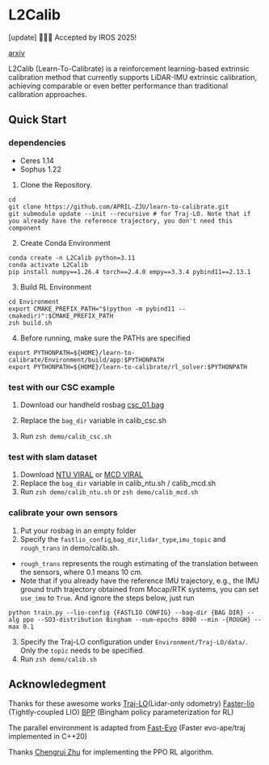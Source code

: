 # L2Calib
[update] 🎉🎉🎉 Accepted by IROS 2025!

[arxiv](https://arxiv.org/abs/2508.06330)

L2Calib (Learn-To-Calibrate) is a reinforcement learning-based extrinsic calibration method that currently supports LiDAR-IMU extrinsic calibration, achieving comparable or even better performance than traditional calibration approaches.

## Quick Start

### dependencies

- Ceres 1.14
- Sophus 1.22

1. Clone the Repository. 
```
cd
git clone https://github.com/APRIL-ZJU/learn-to-calibrate.git
git submodule update --init --recursive # for Traj-LO. Note that if you already have the reference trajectory, you don't need this component
```
2. Create Conda Environment
```
conda create -n L2Calib python=3.11
conda activate L2Calib
pip install numpy==1.26.4 torch==2.4.0 empy==3.3.4 pybind11==2.13.1
```
3. Build RL Environment
```
cd Environment
export CMAKE_PREFIX_PATH="$(python -m pybind11 --cmakedir)":$CMAKE_PREFIX_PATH
zsh build.sh
```
4. Before running, make sure the PATHs are specified

```
export PYTHONPATH=${HOME}/learn-to-calibrate/Environment/build/app:$PYTHONPATH
export PYTHONPATH=${HOME}/learn-to-calibrate/rl_solver:$PYTHONPATH
```

### test with our CSC example

1. Download our handheld rosbag [csc_01.bag](https://drive.google.com/file/d/1SMLkH2v-LdzJiV-x1GwTtzav8InIb5PN/view?usp=drive_link)

2. Replace the ```bag_dir``` variable in calib_csc.sh
3. Run ```zsh demo/calib_csc.sh```

### test with slam dataset

1. Download [NTU VIRAL](https://ntu-aris.github.io/ntu_viral_dataset/) or [MCD VIRAL](https://mcdviral.github.io/Download.html)
2. Replace the ```bag_dir``` variable in calib_ntu.sh / calib_mcd.sh
3. Run ```zsh demo/calib_ntu.sh``` or ```zsh demo/calib_mcd.sh```

### calibrate your own sensors

1. Put your rosbag in an empty folder 
2. Specify the ```fastlio_config```,```bag_dir```,```lidar_type```,```imu_topic``` and ```rough_trans``` in demo/calib.sh. 
- ```rough_trans``` represents the rough estimating of the translation between the sensors, where 0.1 means 10 cm.
- Note that if you already have the reference IMU trajectory, e.g., the IMU ground truth trajectory obtained from Mocap/RTK systems, you can set ```use_imu``` to ```True```. And ignore the steps below, just run 
```
python train.py --lio-config {FASTLIO CONFIG} --bag-dir {BAG DIR} --alg ppo --SO3-distribution Bingham --num-epochs 8000 --min -{ROUGH} --max 0.1
```
3. Specify the Traj-LO configuration under ```Environment/Traj-LO/data/```. Only the ```topic``` needs to be specified.
4. Run ```zsh demo/calib.sh```

## Acknowledegment

Thanks for these awesome works  [Traj-LO](https://github.com/kevin2431/Traj-LO)(Lidar-only odometry) [Faster-lio](https://github.com/gaoxiang12/faster-lio) (Tightly-coupled LIO) [BPP](https://github.com/stepjam/BPP) (Bingham policy parameterization for RL)

The parallel environment is adapted from [Fast-Evo](https://github.com/midiexiangxxx/fastevo) (Faster evo-ape/traj implemented in C++20)

Thanks [Chengrui Zhu](https://github.com/chengruiz) for implementing the PPO RL algorithm.

